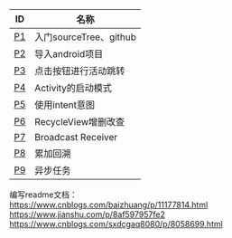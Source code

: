 
ID| 名称 
----|----
[P1](https://github.com/LS-56/2017112109_android/tree/master/P1)|入门sourceTree、github
[P2](https://github.com/LS-56/2017112109_android/tree/master/P2)|导入android项目
[P3](https://github.com/LS-56/2017112109_android/tree/master/P3)|点击按钮进行活动跳转
[P4](https://github.com/LS-56/2017112109_android/tree/master/P4)|Activity的启动模式
[P5](https://github.com/LS-56/2017112109_android/tree/master/P5)|使用intent意图
[P6](https://github.com/LS-56/2017112109_android/tree/master/P6.4)|RecycleView增删改查
[P7](https://github.com/LS-56/2017112109_android/tree/master/P7)|Broadcast Receiver
[P8](https://github.com/LS-56/2017112109_android/tree/master/P8)|累加回溯
[P9](https://github.com/LS-56/2017112109_android/tree/master/P9)|异步任务


编写readme文档：<br>
https://www.cnblogs.com/baizhuang/p/11177814.html</br>
https://www.jianshu.com/p/8af597957fe2</br>
https://www.cnblogs.com/sxdcgaq8080/p/8058699.html</br>

